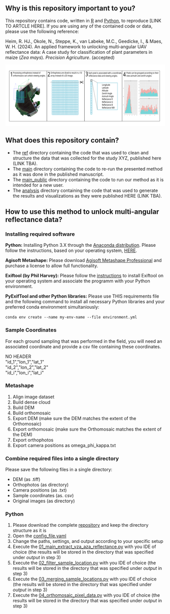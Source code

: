 ## Why is this repository important to you?

This repository contains code, written in [R](https://www.r-project.org/) and [Python](https://www.python.org/), to reproduce [LINK TO ARTCLE HERE]. If you are using any of the contained code or data, please use the following reference:

Heim, R. HJ., Okole, N., Steppe, K., van Labeke, M.C., Geedicke, I., & Maes, W. H. (2024). An applied framework to unlocking multi‑angular UAV reflectance data: A case study for classification of plant parameters in maize (*Zea mays*). *Precision Agriculture*. (accepted)

![alt text](https://github.com/ReneHeim/proj_on_uav/blob/main/graphical_abstract.png)

## What does this repository contain?

- The [ref](https://github.com/ReneHeim/proj_on_uav/tree/main/ref) directory containing the code that was used to clean and structure the data that was collected for the study XYZ, published here (LINK TBA).
- The [main](https://github.com/ReneHeim/proj_on_uav/tree/main/main) directory containing the code to re-run the presented method as it was done in the published manuscript.
- The [main_public](https://github.com/ReneHeim/proj_on_uav/tree/main/main_public) directory containing the code to run our method as it is intended for a new user.
- The [analysis](https://github.com/ReneHeim/proj_on_uav/tree/main/analysis) directory containing the code that was used to generate the results and visualizations as they were published HERE (LINK TBA).

## How to use this method to unlock multi-angular reflectance data?

### Installing required software

**Python:** Installing Python 3.X through the [Anaconda distribution](https://professorkazarinoff.github.io/Problem-Solving-101-with-Python/01-What-is-Python/01.03-What-is-Anaconda/). Please follow the instructions, based on your operating system, [HERE](https://docs.anaconda.com/anaconda/install/index.html).

**Agisoft Metashape:** Please download [Agisoft Metashape Professional](https://www.agisoft.com/downloads/installer/) and purchase a license to allow full functionality.

**Exiftool (by Phil Harvey):** Please follow the [instructions](https://exiftool.org/install.html) to install Exiftool on your operating system and associate the programm with your Python environment.

**PyExifTool and other Python libraries:** Please use THIS requirements file and the following command to install all necessary Python libraries and your preferred conda environment simultaniously:

`conda env create --name my-env-name --file environment.yml`

### Sample Coordinates

For each ground sampling that was performed in the field, you will need an associated coordinate and provide a csv file containing these coordinates.

NO HEADER  
"id_1","lon_1","lat_1"  
"id_2","lon_2","lat_2"  
"id_i","lon_i","lat_i"  

### Metashape

1. Align image dataset
2. Build dense cloud
3. Build DEM 
4. Build orthomosaic 
5. Export DEM (make sure the DEM matches the extent of the Orthomosaic)
6. Export orthomosaic (make sure the Orthomosaic matches the extent of the DEM)
7. Export orthophotos
8. Export camera positions as omega_phi_kappa.txt

### Combine required files into a single directory

Please save the following files in a single directory:

- DEM (as .tiff)
- Orthophotos (as directory)
- Camera positions (as .txt)
- Sample coordinates (as. csv)
- Original images (as directory)

### Python

1. Please download the complete [repository](https://github.com/ReneHeim/proj_on_uav) and keep the directory structure as it is
2. Open the [config_file.yaml](https://github.com/ReneHeim/proj_on_uav/blob/main/main_public/config_file.yaml)
3. Change the paths, settings, and output according to your specific setup
4. Execute the [01_main_extract_vza_aza_reflectance.py](https://github.com/ReneHeim/proj_on_uav/blob/main/main_public/01_main_extract_vza_aza_reflectance.py) with you IDE of choice (the results will be stored in the directory that was specified under *output* in step 3)
5. Execute the [02_filter_sample_location.py](https://github.com/ReneHeim/proj_on_uav/blob/main/main_public/02_filter_sample_location.py) with you IDE of choice (the results will be stored in the directory that was specified under *output* in step 3)
6. Execute the [03_merging_sample_locations.py](https://github.com/ReneHeim/proj_on_uav/blob/main/main_public/03_merging_sample_locations.py) with you IDE of choice (the results will be stored in the directory that was specified under *output* in step 3)
7. Execute the [04_orthomosaic_pixel_data.py](https://github.com/ReneHeim/proj_on_uav/blob/main/main_public/04_orthomosaic_pixel_data.py) with you IDE of choice (the results will be stored in the directory that was specified under *output* in step 3)
